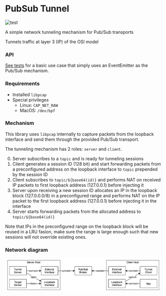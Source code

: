 # PubSub Tunnel

![test](https://github.com/akiroz/pubsub-tunnel/workflows/test/badge.svg)

A simple network tunneling mechanism for Pub/Sub transports

Tunnels traffic at layer 3 (IP) of the OSI model

### API

[See tests](test/index.spec.ts) for a basic use case that simply uses an EventEmitter as the Pub/Sub mechanism.

### Requirements

-   Installed `libpcap`
-   Special privileges
    -   Linux: `CAP_NET_RAW`
    -   MacOS: `/dev/bpf`

### Mechanism

This library uses `libpcap` internally to capture packets from the
loopback interface and send them through the provided Pub/Sub transport.

The tunneling mechanism has 2 roles: `server` and `client`.

0. Server subscribes to a `topic` and is ready for tunneling sessions
1. Client generates a session ID (128 bit) and start forwarding packets from a
   preconfigured address on the loopback interface to `topic` prepended
   by the session ID
2. Client subscribes to `topic/${base64(id)}` and performs NAT
   on received IP packets to first loopback address (127.0.0.1) before injecting it
3. Server upon receiving a new session ID allocates an IP in the loopback block
   (127.0.0.0/8) in a preconfigured range and performs NAT on the IP packet
   to the first loopback address (127.0.0.1) before injecting it in the interface
4. Server starts forwarding packets from the allocated address to `topic/${base64(id)}`

Note that IPs in the preconfigured range on the loopback block will be reused
in a LRU fasion, make sure the range is large enough such that new sessions will
not override existing ones.

### Network diagram

![](network.png)
